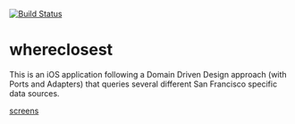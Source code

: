 [![Build Status](https://travis-ci.org/thulefog/whereclosest.svg?branch=master)](https://travis-ci.org/thulefog/whereclosest)

# whereclosest
This is an iOS application following a Domain Driven Design approach (with Ports and Adapters) that queries several different San Francisco specific data sources.

[screens](./asset.png)
